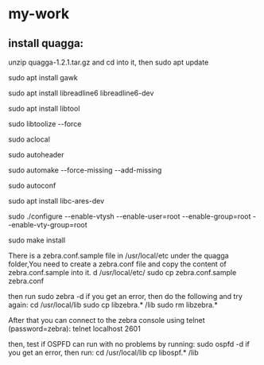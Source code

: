 # my-work

## install quagga:
unzip quagga-1.2.1.tar.gz and cd into it, then
sudo apt update

sudo apt install gawk

sudo apt install libreadline6 libreadline6-dev

sudo apt install libtool

sudo libtoolize --force

sudo aclocal

sudo autoheader

sudo automake --force-missing --add-missing

sudo autoconf

sudo apt install libc-ares-dev

sudo ./configure  --enable-vtysh --enable-user=root --enable-group=root --enable-vty-group=root

sudo make install

There is a zebra.conf.sample file in /usr/local/etc under the quagga folder,You need to create a zebra.conf file and copy the content of zebra.conf.sample into it.
d /usr/local/etc/
sudo cp zebra.conf.sample zebra.conf

then run sudo zebra -d
if you get an error, then do the following and try again:
cd /usr/local/lib
sudo cp libzebra.* /lib
sudo rm libzebra.*

After that you can connect to the zebra console using telnet (password=zebra):
telnet localhost 2601

then, test if OSPFD can run with no problems by running:
sudo ospfd -d
if you get an error, then run:
cd /usr/local/lib
cp libospf.* /lib




